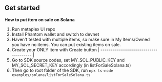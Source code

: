 ## Get started

**How to put item on sale on Solana**

1. Run metaplex UI repo
2. Install Phantom wallet and switch to devnet
3. Haven't tested with multiple items, so make sure in My Items/Owned you have no items. You can put existing items on sale.
4. Create your ONLY item with Create button
| --------------------------------------- | 
5. Go to SDK source codes, set MY_SOL_PUBLIC_KEY and MY_SOL_SECRET_KEY accordingly (in listForSaleSolana.ts)
6. Then go to root folder of the SDK, run `npx ts-node examples/solana/listForSaleSolana.ts`

